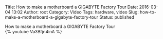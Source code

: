 Title: How to make a motherboard  a GIGABYTE Factory Tour
Date: 2016-03-04 13:02
Author: root
Category: Video
Tags: hardware, video
Slug: how-to-make-a-motherboard-a-gigabyte-factory-tour
Status: published

How to make a motherboard a GIGABYTE Factory Tour  
{% youtube Va3Bfjn4inA %}
